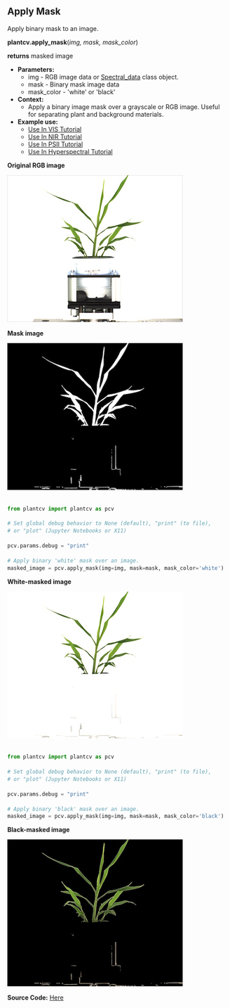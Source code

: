 ## Apply Mask

Apply binary mask to an image.

**plantcv.apply_mask**(*img, mask, mask_color*)

**returns** masked image

- **Parameters:**
    - img - RGB image data or [Spectral_data](Spectral_data.md) class object. 
    - mask - Binary mask image data
    - mask_color - 'white' or 'black'
- **Context:**
    - Apply a binary image mask over a grayscale or RGB image. Useful for separating plant and background materials.
- **Example use:**
    - [Use In VIS Tutorial](vis_tutorial.md)
    - [Use In NIR Tutorial](nir_tutorial.md)
    - [Use In PSII Tutorial](psII_tutorial.md)
    - [Use In Hyperspectral Tutorial](hyperspectral_tutorial.md)

**Original RGB image**

![Screenshot](img/documentation_images/apply_mask/original_image.jpg)

**Mask image**

![Screenshot](img/documentation_images/apply_mask/mask.jpg)

```python

from plantcv import plantcv as pcv

# Set global debug behavior to None (default), "print" (to file), 
# or "plot" (Jupyter Notebooks or X11)

pcv.params.debug = "print"

# Apply binary 'white' mask over an image. 
masked_image = pcv.apply_mask(img=img, mask=mask, mask_color='white')

```

**White-masked image**

![Screenshot](img/documentation_images/apply_mask/white_masked_image.jpg)

```python

from plantcv import plantcv as pcv

# Set global debug behavior to None (default), "print" (to file), 
# or "plot" (Jupyter Notebooks or X11)

pcv.params.debug = "print"

# Apply binary 'black' mask over an image.
masked_image = pcv.apply_mask(img=img, mask=mask, mask_color='black')

```
  
**Black-masked image**

![Screenshot](img/documentation_images/apply_mask/black_masked_image.jpg)

**Source Code:** [Here](https://github.com/danforthcenter/plantcv/blob/master/plantcv/plantcv/apply_mask.py)

